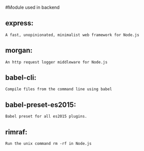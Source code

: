 #Module used in backend
## express:
	A fast, unopinionated, minimalist web framework for Node.js
## morgan:
	An http request logger middleware for Node.js
## babel-cli:
	Compile files from the command line using babel
## babel-preset-es2015:
	Babel preset for all es2015 plugins.
## rimraf:
	Run the unix command rm -rf in Node.js
